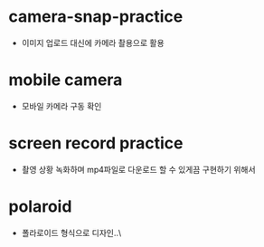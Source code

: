 # camera-snap-practice

 - 이미지 업로드 대신에 카메라 촬용으로 활용
 
 # mobile camera

 - 모바일 카메라 구동 확인
# screen record practice

 - 촬영 상황 녹화하며 mp4파일로 다운로드 할 수 있게끔 구현하기 위해서
 
 # polaroid

 - 폴라로이드 형식으로 디자인..\

